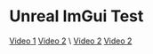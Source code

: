 # Unreal ImGui Test
[Video 1](https://www.youtube.com/watch?v=qyO38jX5RU8)
[Video 2](https://www.youtube.com/watch?v=oS1vLHA3_jw)
\\
[Video 2](https://www.youtube.com/watch?v=oS1vLHA3_jw)
[Video 2](https://www.youtube.com/watch?v=oS1vLHA3_jw)